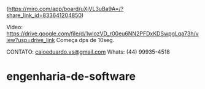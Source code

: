 (https://miro.com/app/board/uXjVL3uBa9A=/?share_link_id=833641204850)

Video: https://drive.google.com/file/d/1wlozVD_r00eu6NN2PFDxKDSwpgLqa73h/view?usp=drive_link
Começa dps de 10seg.

CONTATO: caioeduardo.vs@gmail.com
Whats: (44) 99935-4518

# engenharia-de-software
